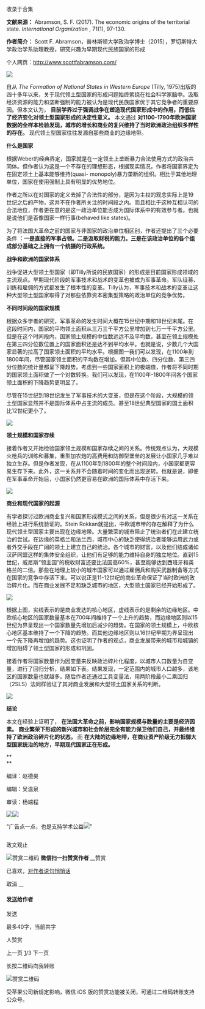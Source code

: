 

收录于合集

**文献来源：** Abramson, S. F. (2017). The economic origins of the territorial
state. _International Organization_ , 71(1), 97-130.

  

 **作者简介：** Scott F. Abramson，普林斯顿大学政治学博士（2015），罗切斯特大学政治学系助理教授，研究兴趣为早期现代民族国家的形成

个人网页：http://www.scottfabramson.com/

![](/images/492/2.jpeg)

  

  

自从 _The Formation of National States in Western Europe_ (Tilly,
1975)出版的四十多年以来，关于现代领土型国家的形成问题始终萦绕在社会科学家脑中。汲取经济资源的能力和垄断强制的能力被认为是现代民族国家优于其它竞争者的重要原因。但本文认为，
**目前学界过于强调战争在塑造现代国家形成中的作用，而低估了经济变化对领土型国家形成的决定性意义。** 本文通过
**对1100-1790年欧洲国家数据的全样本检验发现，城市的增长和商业的复兴维持了当时欧洲政治组织多样性的存在。**
现代领土型国家往往发源自那些商业的边缘地带。

  

 **什么是国家**

  

根据Weber的经典界定，国家就是在一定领土上垄断暴力合法使用方式的政治共同体。但作者认为这是一个不存在的理想形态，根据现实情况，作者将国家界定为在固定领土上基本能够维持(quasi-
monopoly)暴力垄断的组织。相比于其他地理单位，国家在使用强制上具有明显的优势地位。

  

作者之所以在对国家的定义去掉了合法性的部分，是因为主权的观念实际上是19世纪之后的产物，这并不在作者所关注的时间段之内。而且相比于这种互相认可的合法地位，作者更在意的是这一政治单位能否成为国际体系中的有效参与者。也就是说他们是否像国家一样行事(behaved
like states)。

  

为了将法国大革命之前的国家与非国家的政治单位相区别，作者还提出了三个必要条件
**：一是直接的军事占领。二是汲取财税的能力。三是在该政治单位的各个组成部分基础之上拥有一个统摄的行政系统。**

  

 **战争和欧洲的国家体系**

  

战争促进大型领土型国家（即Tilly所说的民族国家）的形成是目前国家形成领域的主流观点。早期现代阶段的军事技术和战术的变革也被成为军事革命。军队征募、训练和雇佣的方式都发生了根本性的变革。Tilly认为，军事技术和战术的变革让这种大型领土型国家取得了对那些依靠资本密集型策略的政治单位的竞争优势。

  

 **不同时间段的国家规模**

  

根据众多学者的研究，军事革命的发生时间大概在15世纪中期和18世纪末尾。在这段时间内，国家的平均领土面积从三万三千平方公里增加到七万一千平方公里。但是在这个时间段内，国家领土规模的中位数远远不及平均数，甚至在领土规模处在第三四分位数位置上的国家面积还是达不到平均水平。也就是说，少数几个大国家显著的拉高了国家领土面积的平均水平。根据图一我们可以发现，在1100年到1800年间，尽管国家领土面积的平均数在增加。但其中位数、四分位数、第三四分位数的统计量都呈下降趋势。考虑到一些国家面积上的极端值，作者将不同时期的国家领土面积做了一个对数转换。我们可以发现，在1100年-1800年间各个国家领土面积的下降趋势更明显了。

  

尽管在15世纪到18世纪发生了军事技术的大变革，但是在这个阶段，大规模的领土型国家显然并不是国际体系中占主流的成员。甚至18世纪典型国家的国土面积比12世纪更小了。

  

![](/images/492/3.jpeg)

  

 **领土规模和国家存续**  

  

接着作者又开始检验国家领土规模和国家存续之间的关系。传统观点认为，大规模火枪兵的训练和募集，重型加农炮的高费用和防御型堡垒的发展让小国家几乎难以独立生存。但是作者发现，在从1100年到1800年的整个时间段内，小国家都更容易生存下来。此外，这一关系并不会随着时间的变化而出现逆转。也就是说，即便在军事革命开始后，小国家仍然更容易在欧洲的国际体系中存活下来。

  

![](/images/492/4.jpeg)

  

  

 **商业和现代国家的起源**

  

有学者探讨过欧洲商业复兴和国家形成模式之间的关系，但是很少有对这一关系在经验上进行系统验证的。Stein
Rokkan就提出，中欧城市带的存在解释了为什么现代领土型国家主要出现在边缘地带。大量繁荣的城市阻止了统治者们在此建立统治的尝试。在边缘的英格兰和法兰西，城市中心的缺乏使得统治者能够运用武力或者外交手段在广阔的领土上建立自己的统治。各个城市的财富，以及他们结成诸如汉萨同盟这样的集体安全组织，让他们有足够的能力维持自身的独立地位。直到15世纪，威尼斯“领主国”的税收财富还要比法国高60%，甚至能够达到西班牙和英格兰的二倍。那些在地理上较小的城市国家可以通过雇佣兵和购买武器制备等方式在国家的竞争中存活下来。可以说正是11-12世纪的商业革命保证了当时欧洲的政治碎片化。而在商业发展不足和缺乏城市的地区，大型领土国家已经开始形成了。

  

![](/images/492/5.jpeg)

  

根据上图，实线表示的是商业发达的核心地区，虚线表示的是剩余的边缘地区。中欧核心地区的国家数量基本在700年间维持了一个上升的趋势，而边缘地区则以15世纪为界呈现出一个国家数量先增加后减少的趋势。在国家的领土规模上，中欧核心地区基本维持了一个下降的趋势。而其他边缘地区则以16世纪早期为界呈现出一个先下降再增加的趋势。这也证明了作者的观点，商业发展带来的城市和城镇的增加阻碍了领土型国家的形成和巩固。  

  

接着作者将国家数量作为因变量来反映政治碎片化程度，以城市人口数量为自变量，进行了回归分析，结果如下表。结果发现，一定范围内的城市人口越多，该地区的国家数量也就越多。随后作者还通过工具变量法，用两阶段最小二乘回归（2SLS）法同样验证了其对商业发展和大型领土国家关系的判断。

  

![](/images/492/6.jpeg)

  

 **结论**

  

本文在经验上证明了， **在法国大革命之前，影响国家规模与数量的主要是经济因素。**
**商业繁荣下形成的新兴城市和社会阶层完全有能力保卫他们自己，并最终维持了欧洲政治碎片化的状态。** 而
**在大陆的边缘地带，在商业资产阶级无力抵御大型国家统治的地方，早期现代国家正在形成。**

 **  
**

  

‍‍‍编译：赵德昊

编辑：吴温泉

审读：杨端程‍

![](/images/492/7.jpeg)![](/images/492/8.jpeg)

"广告点一点，也是支持学术公益![](/images/492/9.png)"

![]()

政文观止

![赞赏二维码]() **微信扫一扫赞赏作者** __赞赏

已喜欢，[对作者说句悄悄话](javascript:;)

取消 __

#### 发送给作者

发送

最多40字，当前共字

[](javascript:;) 人赞赏

上一页 [1](javascript:;)/3 下一页

长按二维码向我转账

![赞赏二维码]()

受苹果公司新规定影响，微信 iOS 版的赞赏功能被关闭，可通过二维码转账支持公众号。

